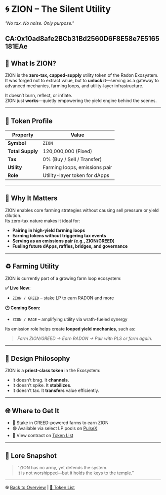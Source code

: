 # 🌀 ZION – The Silent Utility  
*"No tax. No noise. Only purpose."*

CA:0x10ad8afe2BCb31Bd2560D6F8E58e7E5165181EAe
---

## 🧬 What Is ZION?

ZION is the **zero-tax, capped-supply** utility token of the Radon Exosystem.  
It was forged not to extract value, but to **unlock it**—serving as a gateway to advanced mechanics, farming loops, and utility-layer infrastructure.

It doesn’t burn, reflect, or inflate.  
ZION just **works**—quietly empowering the yield engine behind the scenes.

---

## 🔢 Token Profile

| Property            | Value                         |
|---------------------|-------------------------------|
| **Symbol**          | `ZION`                        |
| **Total Supply**    | 120,000,000 (Fixed)           |
| **Tax**             | 0% (Buy / Sell / Transfer)    |
| **Utility**         | Farming loops, emissions pair |
| **Role**            | Utility-layer token for dApps |

---

## 🧪 Why It Matters

ZION enables core farming strategies without causing sell pressure or yield dilution.  
Its zero-tax nature makes it ideal for:

- **Pairing in high-yield farming loops**  
- **Earning tokens without triggering tax events**  
- **Serving as an emissions pair (e.g., ZION/GREED)**  
- **Fueling future dApps, raffles, bridges, and governance**

---

## ♻️ Farming Utility

ZION is currently part of a growing farm loop ecosystem:

**✅ Live Now:**
- `ZION / GREED` – stake LP to earn RADON and more

**🕒 Coming Soon:**
- `ZION / RAGE` – amplifying utility via wrath-fueled synergy

Its emission role helps create **looped yield mechanics**, such as:
> *Farm ZION/GREED → Earn RADON → Pair with PLS or farm again.*

---

## 🧙 Design Philosophy

ZION is a **priest-class token** in the Exosystem:
- It doesn’t brag. It **channels**.
- It doesn’t spike. It **stabilizes**.
- It doesn’t tax. It **transfers** value efficiently.

---

## 🌐 Where to Get It

- 🌾 Stake in GREED-powered farms to earn ZION  
- 🟢 Available via select LP pools on [PulseX](https://pulsex.com)
- 📜 View contract on [Token List](./token-list.md)

---

## 🧙 Lore Snapshot

> “ZION has no army, yet defends the system.  
> It is not worshipped—but it holds the keys to the temple.”

---

☢️ [Back to Overview](./README.md) | [📜 Token List](./token-list.md)
